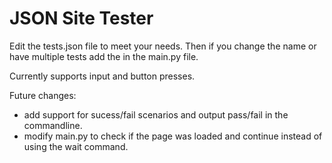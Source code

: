 # JSON Site Tester

Edit the tests.json file to meet your needs. Then if you change the name or have multiple tests add the in the main.py file.

Currently supports input and button presses.

Future changes:
- add support for sucess/fail scenarios and output pass/fail in the commandline.
- modify main.py to check if the page was loaded and continue instead of using the wait command.